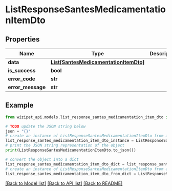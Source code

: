 # ListResponseSantesMedicamentationItemDto


## Properties

Name | Type | Description | Notes
------------ | ------------- | ------------- | -------------
**data** | [**List[SantesMedicamentationItemDto]**](SantesMedicamentationItemDto.md) |  | [optional] 
**is_success** | **bool** |  | [optional] 
**error_code** | **str** |  | [optional] 
**error_message** | **str** |  | [optional] 

## Example

```python
from wizipet_api.models.list_response_santes_medicamentation_item_dto import ListResponseSantesMedicamentationItemDto

# TODO update the JSON string below
json = "{}"
# create an instance of ListResponseSantesMedicamentationItemDto from a JSON string
list_response_santes_medicamentation_item_dto_instance = ListResponseSantesMedicamentationItemDto.from_json(json)
# print the JSON string representation of the object
print(ListResponseSantesMedicamentationItemDto.to_json())

# convert the object into a dict
list_response_santes_medicamentation_item_dto_dict = list_response_santes_medicamentation_item_dto_instance.to_dict()
# create an instance of ListResponseSantesMedicamentationItemDto from a dict
list_response_santes_medicamentation_item_dto_from_dict = ListResponseSantesMedicamentationItemDto.from_dict(list_response_santes_medicamentation_item_dto_dict)
```
[[Back to Model list]](../README.md#documentation-for-models) [[Back to API list]](../README.md#documentation-for-api-endpoints) [[Back to README]](../README.md)


